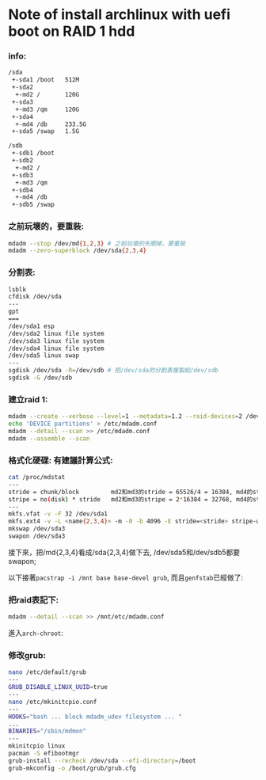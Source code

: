 # Note of install archlinux with uefi boot on RAID 1 hdd
### info:
```txt
/sda
 +-sda1 /boot   512M
 +-sda2
  +-md2 /       120G
 +-sda3
  +-md3 /qm     120G
 +-sda4
  +-md4 /db     233.5G
 +-sda5 /swap   1.5G

/sdb
 +-sdb1 /boot
 +-sdb2
  +-md2 /
 +-sdb3
  +-md3 /qm
 +-sdb4
  +-md4 /db
 +-sdb5 /swap
```

### 之前玩壞的，要重裝:
```bash
mdadm --stop /dev/md{1,2,3} # 之前玩壞的先關掉，要重裝
mdadm --zero-superblock /dev/sda{2,3,4}
```

### 分割表:
```bash
lsblk
cfdisk /dev/sda
---
gpt
===
/dev/sda1 esp
/dev/sda2 linux file system
/dev/sda3 linux file system
/dev/sda4 linux file system
/dev/sda5 linux swap
---
sgdisk /dev/sda -R=/dev/sdb # 把/dev/sda的分割表複製給/dev/sdb
sgdisk -G /dev/sdb
```

### 建立raid 1:
```bash
mdadm --create --verbose --level=1 --metadata=1.2 --raid-devices=2 /dev/md{2,3,4} /dev/sda{2,3,4} /dev/sdb{2,3,4}
echo 'DEVICE partitions' > /etc/mdadm.conf
mdadm --detail --scan >> /etc/mdadm.conf
mdadm --assemble --scan
```

### 格式化硬碟: 有建議計算公式:
```bash
cat /proc/mdstat
---
stride = chunk/block         md2和md3的stride = 65526/4 = 16384, md4的stride = 65536/8 = 8192
stripe = no(disk) * stride   md2和md3的stripe = 2*16384 = 32768, md4的stride = 2*8192 = 16384
---
mkfs.vfat -v -F 32 /dev/sda1
mkfs.ext4 -v -L <name{2,3,4}> -m -0 -b 4096 -E stride=<stride> stripe-width=<stripe> /dev/md{2,3,4}
mkswap /dev/sda3
swapon /dev/sda3
```

接下來，把/md{2,3,4}看成/sda{2,3,4}做下去, /dev/sda5和/dev/sdb5都要swapon;

以下接著```pacstrap -i /mnt base base-devel grub```, 而且```genfstab```已經做了:

### 把raid表記下:

```bash
mdadm --detail --scan >> /mnt/etc/mdadm.conf
```

進入```arch-chroot```:

### 修改grub: 
```bash
nano /etc/default/grub
---
GRUB_DISABLE_LINUX_UUID=true
---
nano /etc/mkinitcpio.conf
---
HOOKS="bash ... block mdadm_udev filesystem ... "
...
BINARIES="/sbin/mdmon"
---
mkinitcpio linux
pacman -S efibootmgr
grub-install --recheck /dev/sda --efi-directory=/boot
grub-mkconfig -o /boot/grub/grub.cfg
```
